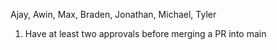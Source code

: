 Ajay, Awin, Max, Braden, Jonathan, Michael, Tyler

1. Have at least two approvals before merging a PR into main

